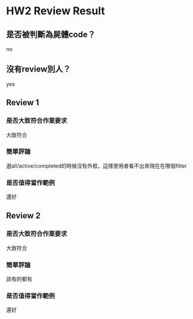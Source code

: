 



# HW2 Review Result

## 是否被判斷為屍體code？


no
## 沒有review別人？


yes
## Review 1

### 是否大致符合作業要求


大致符合
### 簡單評論


選all/active/completed的時候沒有外框，這樣使用者看不出來現在在哪個filter
### 是否值得當作範例


還好
## Review 2

### 是否大致符合作業要求


大致符合
### 簡單評論


該有的都有
### 是否值得當作範例


還好